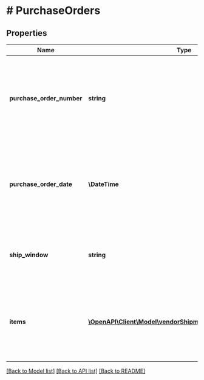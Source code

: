 # # PurchaseOrders

## Properties

Name | Type | Description | Notes
------------ | ------------- | ------------- | -------------
**purchase_order_number** | **string** | Purchase order numbers involved in this shipment, list all the PO that are involved as part of this shipment. | [optional]
**purchase_order_date** | **\DateTime** | Purchase order numbers involved in this shipment, list all the PO that are involved as part of this shipment. | [optional]
**ship_window** | **string** | Date range in which shipment is expected for these purchase orders. | [optional]
**items** | [**\OpenAPI\Client\Model\vendorShipments\PurchaseOrderItems[]**](PurchaseOrderItems.md) | A list of the items that are associated to the PO in this transport and their associated details. | [optional]

[[Back to Model list]](../../README.md#models) [[Back to API list]](../../README.md#endpoints) [[Back to README]](../../README.md)
